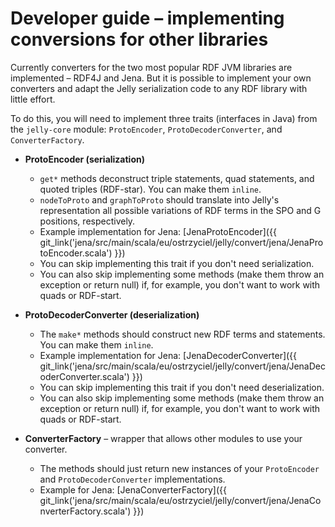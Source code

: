 # Developer guide – implementing conversions for other libraries

Currently converters for the two most popular RDF JVM libraries are implemented – RDF4J and Jena. But it is possible to implement your own converters and adapt the Jelly serialization code to any RDF library with little effort.

To do this, you will need to implement three traits (interfaces in Java) from the `jelly-core` module: `ProtoEncoder`, `ProtoDecoderConverter`, and `ConverterFactory`.

- **ProtoEncoder (serialization)**
    - `get*` methods deconstruct triple statements, quad statements, and quoted triples (RDF-star). You can make them `inline`.
    - `nodeToProto` and `graphToProto` should translate into Jelly's representation all possible variations of RDF terms in the SPO and G positions, respectively.
    - Example implementation for Jena: [JenaProtoEncoder]({{ git_link('jena/src/main/scala/eu/ostrzyciel/jelly/convert/jena/JenaProtoEncoder.scala') }})
    - You can skip implementing this trait if you don't need serialization.
    - You can also skip implementing some methods (make them throw an exception or return null) if, for example, you don't want to work with quads or RDF-start.

- **ProtoDecoderConverter (deserialization)**
    - The `make*` methods should construct new RDF terms and statements. You can make them `inline`.
    - Example implementation for Jena: [JenaDecoderConverter]({{ git_link('jena/src/main/scala/eu/ostrzyciel/jelly/convert/jena/JenaDecoderConverter.scala') }})
    - You can skip implementing this trait if you don't need deserialization.
    - You can also skip implementing some methods (make them throw an exception or return null) if, for example, you don't want to work with quads or RDF-start.

- **ConverterFactory** – wrapper that allows other modules to use your converter.
    - The methods should just return new instances of your `ProtoEncoder` and `ProtoDecoderConverter` implementations.
    - Example for Jena: [JenaConverterFactory]({{ git_link('jena/src/main/scala/eu/ostrzyciel/jelly/convert/jena/JenaConverterFactory.scala') }})
